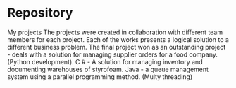 # Repository
My projects
The projects were created in collaboration with different team members for each project. Each of the works presents a logical solution to a different business problem.
The final project won as an outstanding project - deals with a solution for managing supplier orders for a food company. (Python development).
C # - A solution for managing inventory and documenting warehouses of styrofoam.
Java - a queue management system using a parallel programming method. (Multy threading)